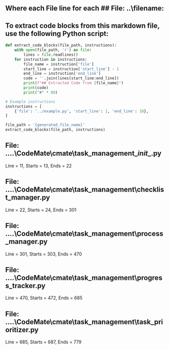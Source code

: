 ## Where each File line for each ## File: ..\filename: 

## To extract code blocks from this markdown file, use the following Python script:

```python
def extract_code_blocks(file_path, instructions):
    with open(file_path, 'r') as file:
        lines = file.readlines()
    for instruction in instructions:
        file_name = instruction['file']
        start_line = instruction['start_line'] - 1
        end_line = instruction['end_line']
        code = ''.join(lines[start_line:end_line])
        print(f"## Extracted Code from {file_name}")
        print(code)
        print("#" * 80)

# Example instructions
instructions = [
    {'file': '../example.py', 'start_line': 1, 'end_line': 10},
]

file_path = '{generated_file_name}'
extract_code_blocks(file_path, instructions)
```

## File: ..\..\CodeMate\cmate\task_management\__init__.py
Line = 11, Starts = 13, Ends = 22

## File: ..\..\CodeMate\cmate\task_management\checklist_manager.py
Line = 22, Starts = 24, Ends = 301

## File: ..\..\CodeMate\cmate\task_management\process_manager.py
Line = 301, Starts = 303, Ends = 470

## File: ..\..\CodeMate\cmate\task_management\progress_tracker.py
Line = 470, Starts = 472, Ends = 685

## File: ..\..\CodeMate\cmate\task_management\task_prioritizer.py
Line = 685, Starts = 687, Ends = 779

